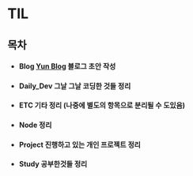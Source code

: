 # TIL

## 목차

* #### Blog [Yun Blog](https://cheese10yun.github.io/) 블로그 초안 작성
* #### Daily_Dev 그날 그날 코딩한 것들 정리
* #### ETC 기타 정리 (나중에 별도의 항목으로 분리될 수 도있음)
* #### Node 정리
* #### Project 진행하고 있는 개인 프로젝트 정리
* #### Study 공부한것들 정리
